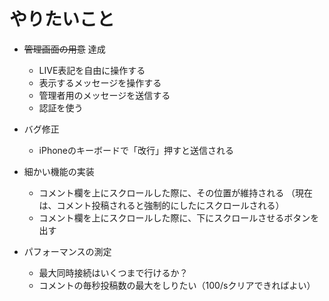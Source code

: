 # やりたいこと
- ~~管理画面の用意~~ 達成
    - LIVE表記を自由に操作する
    - 表示するメッセージを操作する
    - 管理者用のメッセージを送信する
    - 認証を使う

- バグ修正
    - iPhoneのキーボードで「改行」押すと送信される

- 細かい機能の実装
    - コメント欄を上にスクロールした際に、その位置が維持される
        （現在は、コメント投稿されると強制的にしたにスクロールされる）
    - コメント欄を上にスクロールした際に、下にスクロールさせるボタンを出す

- パフォーマンスの測定
    - 最大同時接続はいくつまで行けるか？
    - コメントの毎秒投稿数の最大をしりたい（100/sクリアできればよい）
